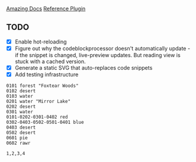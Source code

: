 [Amazing Docs](https://marcus.se.net/obsidian-plugin-docs/)
[Reference Plugin](https://github.com/blacksmithgu/obsidian-dataview)

## TODO
- [x] Enable hot-reloading
- [x] Figure out why the codeblockprocessor doesn't automatically update - if the snippet is changed, live-preview updates. But reading view is stuck with a cached version.
- [x] Generate a static SVG that auto-replaces code snippets
- [x] Add testing infrastructure

```hext
0101 forest "Foxtear Woods"
0102 desert
0103 water
0201 water "Mirror Lake"
0202 desert
0301 water
0101-0202-0301-0402 red
0302-0403-0502-0501-0401 blue
0403 desert
0502 desert
0601 pie
0602 rawr
```


```csv
1,2,3,4
```